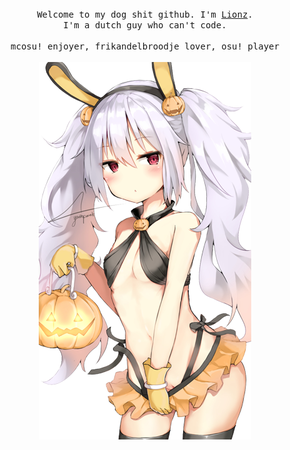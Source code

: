 <p align="center">
  <br>
  <br>
  <br>
  <samp>Welcome to my dog shit github. I'm <a href="https://github.com/Lionzv1/">Lionz</a>.<br> I'm a dutch guy who can't code.<br><br>mcosu! enjoyer, frikandelbroodje lover, osu! player</samp>
  <br>
  <br>
  <img src="https://github.com/Lionzv1/Lionzv1/blob/main/picture.png" width="340" />
</p>
